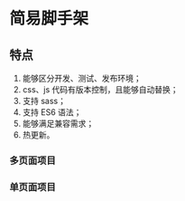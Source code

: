 # 简易脚手架

## 特点

1. 能够区分开发、测试、发布环境；
2. css、js 代码有版本控制，且能够自动替换；
3. 支持 sass；
4. 支持 ES6 语法；
5. 能够满足兼容需求；
6. 热更新。

### 多页面项目

### 单页面项目
